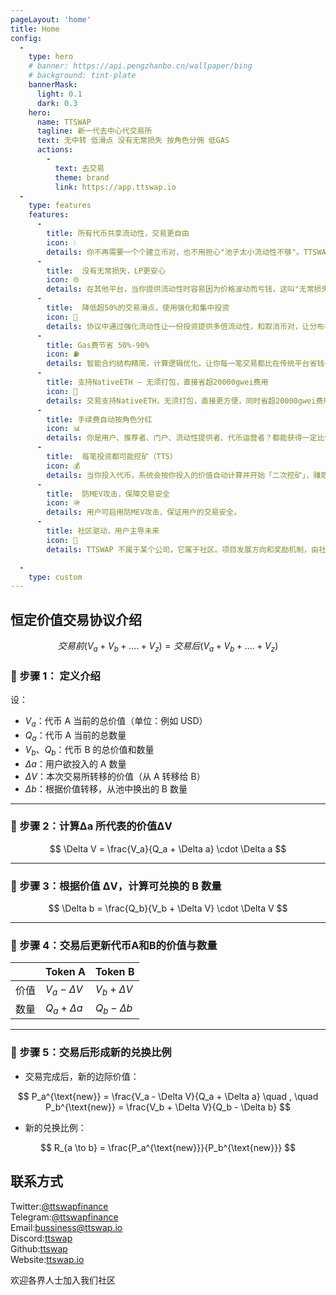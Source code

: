```yaml
---
pageLayout: 'home'
title: Home
config:
  -
    type: hero
    # banner: https://api.pengzhanbo.cn/wallpaper/bing
    # background: tint-plate
    bannerMask:
      light: 0.1
      dark: 0.3
    hero:
      name: TTSWAP
      tagline: 新一代去中心代交易所
      text: 无中转 低滑点 没有无常损失 按角色分佣 低GAS
      actions:
        -
          text: 去交易
          theme: brand
          link: https://app.ttswap.io
  -
    type: features
    features:
      -
        title: 所有代币共享流动性，交易更自由
        icon: 💧
        details: 你不再需要一个个建立币对，也不用担心"池子太小流动性不够"。TTSWAP 让所有币对中的同一个代币共用一个超级池子，交易更快、更顺畅。
      -
        title:  没有无常损失，LP更安心
        icon: 🌐
        details: 在其他平台，当你提供流动性时容易因为价格波动而亏钱，这叫"无常损失"。TTSWAP 的机制可以有效避免这个问题，你的投入不会减少。
      -
        title:  降低超50%的交易滑点，使用强化和集中投资
        icon: 🌱
        details: 协议中通过强化流动性让一份投资提供多倍流动性，和取消币对，让分布在各币对的流动集中在一个池子中，提升整体流动性，最终降低超70%交易滑点。
      -
        title: Gas费节省 50%-90%
        icon: ⛽️
        details: 智能合约结构精简，计算逻辑优化，让你每一笔交易都比在传统平台省钱——Gas 省得看得见。
      -
        title: 支持NativeETH — 无须打包，直接省超20000gwei费用
        icon: 🔁
        details: 交易支持NativeETH，无须打包，直接更方便，同时省超20000gwei费用。
      -
        title: 手续费自动按角色分红
        icon: 📊
        details: 你是用户、推荐者、门户、流动性提供者、代币运营者？都能获得一定比例的手续费分润，人人可参与。
      -
        title:  每笔投资都可能挖矿（TTS）
        icon: 💰
        details: 当你投入代币，系统会按你投入的价值自动计算并开始「二次挖矿」，赚取额外 TTS 奖励。
      -
        title:  防MEV攻击，保障交易安全
        icon: 🪖
        details: 用户可启用防MEV攻击，保证用户的交易安全。
      -
        title: 社区驱动，用户主导未来
        icon: 👥
        details: TTSWAP 不属于某个公司，它属于社区。项目发展方向和奖励机制，由社区共识推动决定。

  -
    type: custom
---
```


## 恒定价值交易协议介绍

$$
交易前(V_a+V_b+....+V_z)=交易后(V_a+V_b+....+V_z)
$$

### 🔹 步骤 1： 定义介绍

设：

* $V_a$：代币 A 当前的总价值（单位：例如 USD）
* $Q_a$：代币 A 当前的总数量
* $V_b$、$Q_b$：代币 B 的总价值和数量
* $\Delta a$：用户欲投入的 A 数量
* $\Delta V$：本次交易所转移的价值（从 A 转移给 B）
* $\Delta b$：根据价值转移，从池中换出的 B 数量

---

### 🔹 步骤 2：计算Δa 所代表的价值ΔV 

$$
\Delta V = \frac{V_a}{Q_a + \Delta a} \cdot \Delta a
$$

---

### 🔹 步骤 3：根据价值 ΔV，计算可兑换的 B 数量

$$
\Delta b = \frac{Q_b}{V_b + \Delta V} \cdot \Delta V
$$

---

### 🔹 步骤 4：交易后更新代币A和B的价值与数量

|    | Token A          | Token B          |
| -- | ---------------- | ---------------- |
| 价值 | $V_a - \Delta V$ | $V_b + \Delta V$ |
| 数量 | $Q_a + \Delta a$ | $Q_b - \Delta b$ |

---

### 🔹 步骤 5：交易后形成新的兑换比例

* 交易完成后，新的边际价值：

$$
P_a^{\text{new}} = \frac{V_a - \Delta V}{Q_a + \Delta a}
\quad , \quad
P_b^{\text{new}} = \frac{V_b + \Delta V}{Q_b - \Delta b}
$$

* 新的兑换比例：

$$
R_{a \to b} = \frac{P_a^{\text{new}}}{P_b^{\text{new}}}
$$


## 联系方式

Twitter:[@ttswapfinance](https://x.com/ttswapfinance)  
Telegram:[@ttswapfinance](https://t.me/ttswapfinance)  
Email:[bussiness@ttswap.io](mailto:bussiness@ttswap.io)  
Discord:[ttswap](https://discord.gg/XygqnmQgX3)  
Github:[ttswap](http://github.com/ttswap)  
Website:[ttswap.io](https://ttswap.io)


欢迎各界人士加入我们社区